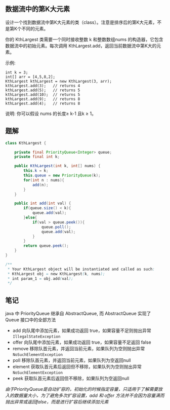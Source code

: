 
## 数据流中的第K大元素

设计一个找到数据流中第K大元素的类（class）。注意是排序后的第K大元素，不是第K个不同的元素。

你的 KthLargest 类需要一个同时接收整数 k 和整数数组nums 的构造器，它包含数据流中的初始元素。每次调用 KthLargest.add，返回当前数据流中第K大的元素。

示例:

```
int k = 3;
int[] arr = [4,5,8,2];
KthLargest kthLargest = new KthLargest(3, arr);
kthLargest.add(3);   // returns 4
kthLargest.add(5);   // returns 5
kthLargest.add(10);  // returns 5
kthLargest.add(9);   // returns 8
kthLargest.add(4);   // returns 8
```

说明:
你可以假设 nums 的长度≥ k-1 且k ≥ 1。



## 题解

```java
class KthLargest {

    private final PriorityQueue<Integer> queue;
    private final int k;

    public KthLargest(int k, int[] nums) {
        this.k = k;
        this.queue = new PriorityQueue(k);
        for(int n : nums){
            add(n);
        }
    }

    public int add(int val) {
        if(queue.size() < k){
            queue.add(val);
        }else{
            if(val > queue.peek()){
                queue.poll();
                queue.add(val);
            }
        }
        return queue.peek();
    }
}

/**
 * Your KthLargest object will be instantiated and called as such:
 * KthLargest obj = new KthLargest(k, nums);
 * int param_1 = obj.add(val);
 */
```

## 笔记

java 中 PriorityQueue 继承自 AbstractQueue, 而 AbstractQueue 实现了 Queue 接口中的全部方法

* add 向队尾中添加元素，如果成功返回 true，如果容量不足则抛出异常 `IllegalStateException`
* offer 向队尾中添加元素，如果成功返回 true，如果容量不足返回 false
* remove 移除队首元素，并返回当前元素，如果队列为空则抛出异常 `NoSuchElementException`
* poll 移除队首元素，并返回当前元素，如果队列为空返回null
* element 获取队首元素后返回但不移除，如果队列为空则抛出异常 `NoSuchElementException`
* peek 获取队首元素后返回但不移除，如果队列为空返回null

_由于PriorityQueue是自动扩容的，初始化的时候指定容量，只适用于了解需要放入的数据量大小，为了避免多次扩容设置，add 和 offer 方法并不会因为容量满而抛出异常或返回false，而是进行扩容后继续添加元素_
